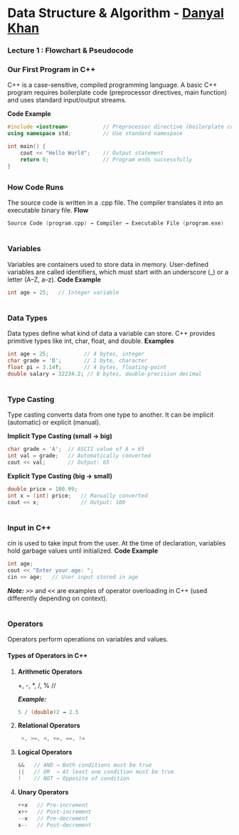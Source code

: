 # Data Structure & Algorithm - [Danyal Khan](https://github.com/codeXdanyal)

### Lecture 1 : Flowchart & Pseudocode

### Our First Program in C++

C++ is a case-sensitive, compiled programming language. A basic C++ program requires boilerplate code (preprocessor directives, main function) and uses standard input/output streams.

**Code Example**  

```cpp
#include <iostream>           // Preprocessor directive (boilerplate code)
using namespace std;          // Use standard namespace

int main() {
    cout << "Hello World";    // Output statement
    return 0;                 // Program ends successfully
}
```

##

### How Code Runs  

The source code is written in a .cpp file. The compiler translates it into an executable binary file.
**Flow**  

```cpp
Source Code (program.cpp) → Compiler → Executable File (program.exe)
```

#

### Variables

Variables are containers used to store data in memory. User-defined variables are called identifiers, which must start with an underscore (_) or a letter (A–Z, a–z).
**Code Example**  

```cpp
int age = 25;   // Integer variable
```

#

### Data Types

Data types define what kind of data a variable can store. C++ provides primitive types like int, char, float, and double.
**Examples**  

```cpp
int age = 25;           // 4 bytes, integer  
char grade = 'D';       // 1 byte, character  
float pi = 3.14f;       // 4 bytes, floating-point  
double salary = 32234.2; // 8 bytes, double-precision decimal  
```

#

### Type Casting

Type casting converts data from one type to another. It can be implicit (automatic) or explicit (manual).  

**Implicit Type Casting (small → big)**  

```cpp
char grade = 'A';  // ASCII value of A = 65
int val = grade;   // Automatically converted
cout << val;       // Output: 65  
```

**Explicit Type Casting (big → small)**  

```cpp
double price = 100.99;
int x = (int) price;   // Manually converted
cout << x;             // Output: 100
```

#

### Input in C++

cin is used to take input from the user. At the time of declaration, variables hold garbage values until initialized.
**Code Example**  

```cpp
int age;  
cout << "Enter your age: ";  
cin >> age;   // User input stored in age
```

***Note:*** <kbd>>></kbd> and <kbd><<</kbd> are examples of operator overloading in C++ (used differently depending on context).


#
### Operators

Operators perform operations on variables and values.

#### Types of Operators in C++

1. **Arithmetic Operators**  

    +, -, *, /, %   //

    ***Example:***

    ```cpp
    5 / (double)2 → 2.5
    ```

2. **Relational Operators**

    ```cpp
     >, >=, <, <=, ==, != 
    ```

3. **Logical Operators**

    ```cpp
    &&   // AND → Both conditions must be true  
    ||   // OR  → At least one condition must be true  
    !    // NOT → Opposite of condition 
    ```

4. **Unary Operators**

    ```cpp
    ++x   // Pre-increment  
    x++   // Post-increment  
    --x   // Pre-decrement  
    x--   // Post-decrement 
    ```
